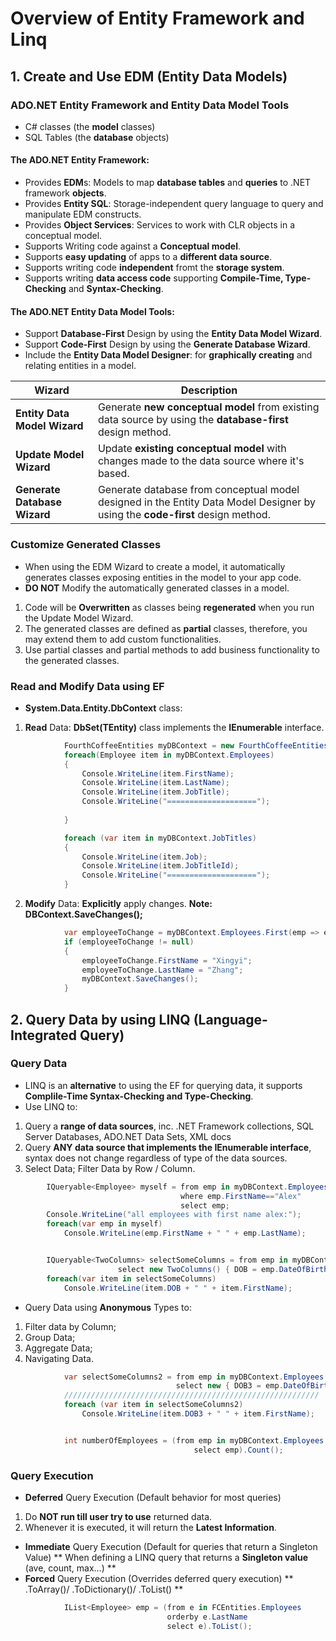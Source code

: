# Overview of Entity Framework and Linq
## 1. Create and Use EDM (Entity Data Models)
### ADO.NET Entity Framework and Entity Data Model Tools
- C# classes (the **model** classes)
- SQL Tables (the **database** objects)
#### The ADO.NET **Entity Framework**:
- Provides **EDM**s: Models to map **database tables** and **queries** to .NET framework **objects**.
- Provides **Entity SQL**: Storage-independent query language to query and manipulate EDM constructs.
- Provides **Object Services**: Services to work with CLR objects in a conceptual model.
- Supports Writing code against a **Conceptual model**.
- Supports **easy updating** of apps to a **different data source**.
- Supports writing code **independent** fromt the **storage system**.
- Supports writing **data access code** supporting **Compile-Time, Type-Checking** and **Syntax-Checking**.
#### The ADO.NET **Entity Data Model Tools**:
- Support **Database-First** Design by using the **Entity Data Model Wizard**.
- Support **Code-First** Design by using the **Generate Database Wizard**.
- Include the **Entity Data Model Designer**: for **graphically creating** and relating entities in a model.

|              Wizard               |  Description  |
| --------------------------------- |-------------------------------------------------------------------------------------------------------|
|   **Entity Data Model Wizard**    |  Generate **new conceptual model** from existing data source by using the **database-first** design method.|
|      **Update Model Wizard**      |  Update **existing conceptual model** with changes made to the data source where it's based. |
|   **Generate Database Wizard**    |  Generate database from conceptual model designed in the Entity Data Model Designer by using the **code-first** design method. |
### Customize Generated Classes
- When using the EDM Wizard to create a model, it automatically generates classes exposing entities in the model to your app code.
- **DO NOT** Modify the automatically generated classes in a model.
1. Code will be **Overwritten** as classes being **regenerated** when you run the Update Model Wizard.
2. The generated classes are defined as **partial** classes, therefore, you may extend them to add custom functionalities.
3. Use partial classes and partial methods to add business functionality to the generated classes.
### Read and Modify Data using EF
- **System.Data.Entity.DbContext** class:
1. **Read** Data: **DbSet(TEntity)** class implements the **IEnumerable** interface.
```cs
            FourthCoffeeEntities myDBContext = new FourthCoffeeEntities();
            foreach(Employee item in myDBContext.Employees)
            {
                Console.WriteLine(item.FirstName);
                Console.WriteLine(item.LastName);
                Console.WriteLine(item.JobTitle);
                Console.WriteLine("====================");
                
            }

            foreach (var item in myDBContext.JobTitles)
            {
                Console.WriteLine(item.Job);
                Console.WriteLine(item.JobTitleId);
                Console.WriteLine("====================");
            }
```
2. **Modify** Data: **Explicitly** apply changes. **Note: DBContext.SaveChanges();**
```cs
            var employeeToChange = myDBContext.Employees.First(emp => emp.LastName == "Adams");
            if (employeeToChange != null)
            {
                employeeToChange.FirstName = "Xingyi";
                employeeToChange.LastName = "Zhang";
                myDBContext.SaveChanges();
            }
```
## 2. Query Data by using LINQ (Language-Integrated Query)
### Query Data
- LINQ is an **alternative** to using the EF for querying data, it supports **Complile-Time Syntax-Checking and Type-Checking**.
- Use LINQ to:
1. Query a **range of data sources**, inc. .NET Framework collections, SQL Server Databases, ADO.NET Data Sets, XML docs
2. Query **ANY data source that implements the IEnumerable interface**, syntax does not change regardless of type of the data sources.
3. Select Data; Filter Data by Row / Column.
```cs
        IQueryable<Employee> myself = from emp in myDBContext.Employees
                                      where emp.FirstName=="Alex"
                                      select emp;
        Console.WriteLine("all employees with first name alex:");
        foreach(var emp in myself)
            Console.WriteLine(emp.FirstName + " " + emp.LastName);


        IQueryable<TwoColumns> selectSomeColumns = from emp in myDBContext.Employees
                        select new TwoColumns() { DOB = emp.DateOfBirth, FirstName = emp.FirstName };
        foreach(var item in selectSomeColumns)
            Console.WriteLine(item.DOB + " " + item.FirstName);
```
- Query Data using **Anonymous** Types to:
1. Filter data by Column;
2. Group Data;
3. Aggregate Data;
4. Navigating Data.
```cs
            var selectSomeColumns2 = from emp in myDBContext.Employees
                                     select new { DOB3 = emp.DateOfBirth,  emp.FirstName };
            /////////////////////////////////////////////////////////
            foreach (var item in selectSomeColumns2)
                Console.WriteLine(item.DOB3 + " " + item.FirstName);


            int numberOfEmployees = (from emp in myDBContext.Employees
                                         select emp).Count();
```
### Query Execution
- **Deferred** Query Execution (Default behavior for most queries)
1. Do **NOT run till user try to use** returned data.
2. Whenever it is executed, it will return the **Latest Information**.
- **Immediate** Query Execution (Default for queries that return a Singleton Value)
\** When defining a LINQ query that returns a **Singleton value** (ave, count, max...) \**
- **Forced** Query Execution (Overrides deferred query execution)
\** .ToArray()/ .ToDictionary()/ .ToList() \**
```cs
            IList<Employee> emp = (from e in FCEntities.Employees
                                   orderby e.LastName
                                   select e).ToList();
```
